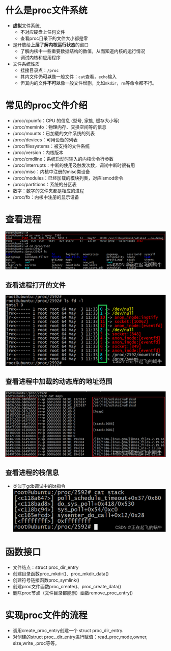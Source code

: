 # 什么是proc文件系统
- **虚拟**文件系统,
	- 不对应硬盘上任何文件
	- 查看proc目录下的文件大小都是零
- 是开放给**上层了解内核运行状态**的窗口
	- 了解内核中一些重要数据结构的数值，从而知道内核的运行情况
	- 调试内核和应用程序
- 文件系统性质
	- 挂接目录点：`/proc`
	- 其内文件仍**可以**像一般文件：`cat`查看，`echo`输入
	- 但其内的文件**不可以**像一般文件增删，比如`mkdir`，`rm`等命令都不行。

# 常见的proc文件介绍
- /proc/cpuinfo：CPU 的信息 (型号, 家族, 缓存大小等)
- /proc/meminfo：物理内存、交换空间等的信息
- /proc/mounts：已加载的文件系统的列表
- /proc/devices：可用设备的列表
- /proc/filesystems：被支持的文件系统
- /proc/version：内核版本
- /proc/cmdline：系统启动时输入的内核命令行参数
- /proc/interrupts：中断的使用及触发次数，调试中断时很有用
- /proc/misc：内核中注册的misc类设备
- /proc/modules：已经加载的模块列表，对应lsmod命令
- /proc/partitions：系统的分区表
- 数字：数字的文件夹都是相应的进程
- /proc/fb：内核中注册的显示设备

# 查看进程
![](../photo/Pasted%20image%2020230508161806.png)

## 查看进程打开的文件
![](../photo/Pasted%20image%2020230508161842.png)

## 查看进程中加载的动态库的地址范围
![](../photo/Pasted%20image%2020230508161858.png)

## 查看进程的栈信息
- 类似于gdb调试中的bt指令
![](../photo/Pasted%20image%2020230508161918.png)

# 函数接口
- 文件结点：struct proc_dir_entry
- 创建目录函数proc_mkdir()、proc_mkdir_data()
- 创建符号链接函数proc_symlink()
- 创建proc文件函数proc_create()、proc_create_data()
- 删除proc节点（文件目录都能删）函数remove_proc_entry()

# 实现proc文件的流程
- 调用create_proc_entry创建一个 struct proc_dir_entry.
- 对创建的struct proc_.dir_entry进行赋值：read_proc,mode,owner, size,write_.proc等等。